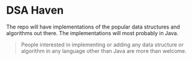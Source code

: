 # DSA Haven

The repo will have implementations of the popular data structures and algorithms out there. The implementations will most probably in Java. 
> People interested in implementing or adding any data structure or algorithm in any language other than Java are more than welcome.
